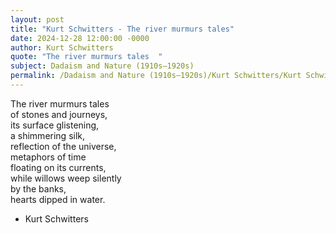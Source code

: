 ```yaml
---
layout: post
title: "Kurt Schwitters - The river murmurs tales"
date: 2024-12-28 12:00:00 -0000
author: Kurt Schwitters
quote: "The river murmurs tales  "
subject: Dadaism and Nature (1910s–1920s)
permalink: /Dadaism and Nature (1910s–1920s)/Kurt Schwitters/Kurt Schwitters - The river murmurs tales
---
```


The river murmurs tales  
of stones and journeys,  
its surface glistening,  
a shimmering silk,  
reflection of the universe,  
metaphors of time  
floating on its currents,  
while willows weep silently  
by the banks,  
hearts dipped in water.

- Kurt Schwitters
